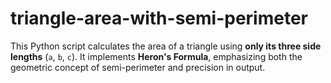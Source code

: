 # triangle-area-with-semi-perimeter
This Python script calculates the area of a triangle using **only its three side lengths** (`a`, `b`, `c`). It implements **Heron's Formula**, emphasizing both the geometric concept of semi-perimeter and precision in output.
